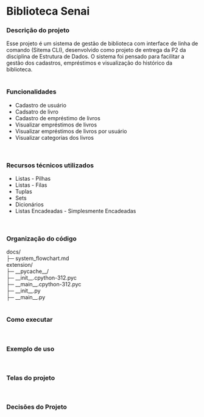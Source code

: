 <h1>Biblioteca Senai</h1>

<h3>Descrição do projeto</h3>

Esse projeto é um sistema de gestão de biblioteca com interface de linha de comando (Sitema CLI), desenvolvido como projeto de entrega da P2 da disciplina de Estrutura de Dados.
O sistema foi pensado para facilitar a gestão dos cadastros, empréstimos e visualização do histórico da biblioteca.
<br><br>

<h3>Funcionalidades</h3>

<ul>
  <li>Cadastro de usuário</li>
  <li>Cadsatro de livro</li>
  <li>Cadastro de empréstimo de livros</li>
  <li>Visualizar empréstimos de livros</li>
  <li>Visualizar empréstimos de livros por usuário</li>
  <li>Visualizar categorias dos livros</li>
</ul>
<br>

<h3>Recursos técnicos utilizados</h3>

<ul>
  <li>Listas - Pilhas</li>
  <li>Listas - Filas</li>
  <li>Tuplas</li>
  <li>Sets</li>
  <li>Dicionários</li>
  <li>Listas Encadeadas - Simplesmente Encadeadas</li>
</ul>
<br>

<h3>Organização do código</h3>
docs/ <br>
  ├─ system_flowchart.md <br>
extension/ <br>
  ├─ __pycache__/ <br>
    ├─ __init__.cpython-312.pyc <br>
    ├─ __main__.cpython-312.pyc <br>
  ├─ __init__.py <br>
  ├─ __main__.py <br>

<br>

<h3>Como executar</h3>
<br>

<h3>Exemplo de uso</h3>
<br>

<h3>Telas do projeto</h3>
<br>

<h3>Decisões do Projeto</h3>
